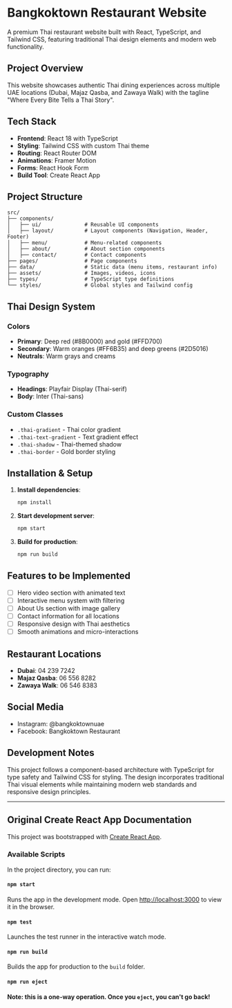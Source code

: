# Bangkoktown Restaurant Website

A premium Thai restaurant website built with React, TypeScript, and Tailwind CSS, featuring traditional Thai design elements and modern web functionality.

## Project Overview

This website showcases authentic Thai dining experiences across multiple UAE locations (Dubai, Majaz Qasba, and Zawaya Walk) with the tagline "Where Every Bite Tells a Thai Story".

## Tech Stack

- **Frontend**: React 18 with TypeScript
- **Styling**: Tailwind CSS with custom Thai theme
- **Routing**: React Router DOM
- **Animations**: Framer Motion
- **Forms**: React Hook Form
- **Build Tool**: Create React App

## Project Structure

```
src/
├── components/
│   ├── ui/              # Reusable UI components
│   ├── layout/          # Layout components (Navigation, Header, Footer)
│   ├── menu/            # Menu-related components
│   ├── about/           # About section components
│   ├── contact/         # Contact components
├── pages/               # Page components
├── data/                # Static data (menu items, restaurant info)
├── assets/              # Images, videos, icons
├── types/               # TypeScript type definitions
└── styles/              # Global styles and Tailwind config
```

## Thai Design System

### Colors
- **Primary**: Deep red (#8B0000) and gold (#FFD700)
- **Secondary**: Warm oranges (#FF6B35) and deep greens (#2D5016)
- **Neutrals**: Warm grays and creams

### Typography
- **Headings**: Playfair Display (Thai-serif)
- **Body**: Inter (Thai-sans)

### Custom Classes
- `.thai-gradient` - Thai color gradient
- `.thai-text-gradient` - Text gradient effect
- `.thai-shadow` - Thai-themed shadow
- `.thai-border` - Gold border styling

## Installation & Setup

1. **Install dependencies**:
   ```bash
   npm install
   ```

2. **Start development server**:
   ```bash
   npm start
   ```

3. **Build for production**:
   ```bash
   npm run build
   ```

## Features to be Implemented

- [ ] Hero video section with animated text
- [ ] Interactive menu system with filtering
- [ ] About Us section with image gallery
- [ ] Contact information for all locations
- [ ] Responsive design with Thai aesthetics
- [ ] Smooth animations and micro-interactions

## Restaurant Locations

- **Dubai**: 04 239 7242
- **Majaz Qasba**: 06 556 8282  
- **Zawaya Walk**: 06 546 8383

## Social Media

- Instagram: @bangkoktownuae
- Facebook: Bangkoktown Restaurant

## Development Notes

This project follows a component-based architecture with TypeScript for type safety and Tailwind CSS for styling. The design incorporates traditional Thai visual elements while maintaining modern web standards and responsive design principles.

---

## Original Create React App Documentation

This project was bootstrapped with [Create React App](https://github.com/facebook/create-react-app).

### Available Scripts

In the project directory, you can run:

#### `npm start`
Runs the app in the development mode. Open [http://localhost:3000](http://localhost:3000) to view it in the browser.

#### `npm test`
Launches the test runner in the interactive watch mode.

#### `npm run build`
Builds the app for production to the `build` folder.

#### `npm run eject`
**Note: this is a one-way operation. Once you `eject`, you can't go back!**